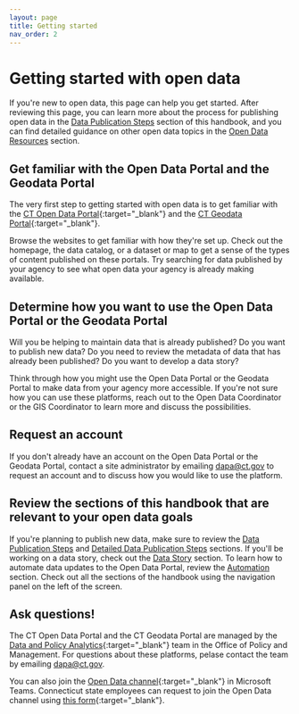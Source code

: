 ```yaml
---
layout: page
title: Getting started
nav_order: 2
---
```


# Getting started with open data

If you're new to open data, this page can help you get started. After reviewing this page, you can learn more about the process for publishing open data in the [Data Publication Steps](data-publication-steps\0_data_publication_steps_intro) section of this handbook, and you can find detailed guidance on other open data topics in the [Open Data Resources](/data-resources/data_resources_intro) section.

## Get familiar with the Open Data Portal and the Geodata Portal

The very first step to getting started with open data is to get familiar with the [CT Open Data Portal](https://data.ct.gov/){:target="_blank"} and the [CT Geodata Portal](https://geodata.ct.gov/){:target="_blank"}. 

Browse the websites to get familiar with how they're set up. Check out the homepage, the data catalog, or a dataset or map to get a sense of the types of content published on these portals. Try searching for data published by your agency to see what open data your agency is already making available. 

## Determine how you want to use the Open Data Portal or the Geodata Portal

Will you be helping to maintain data that is already published? Do you want to publish new data? Do you need to review the metadata of data that has already been published? Do you want to develop a data story? 

Think through how you might use the Open Data Portal or the Geodata Portal to make data from your agency more accessible. If you're not sure how you can use these platforms, reach out to the Open Data Coordinator or the GIS Coordinator to learn more and discuss the possibilities.

## Request an account

If you don't already have an account on the Open Data Portal or the Geodata Portal, contact a site administrator by emailing [dapa@ct.gov](mailto:dapa@ct.gov) to request an account and to discuss how you would like to use the platform.

## Review the sections of this handbook that are relevant to your open data goals 

If you're planning to publish new data, make sure to review the [Data Publication Steps](data-publication-steps\0_data_publication_steps_intro) and [Detailed Data Publication Steps](/data-resources/detailed_data_publication_steps) sections. If you'll be working on a data story, check out the [Data Story](/data-resources/data_stories) section. To learn how to automate data updates to the Open Data Portal, review the [Automation](/data-resources/automation) section. Check out all the sections of the handbook using the navigation panel on the left of the screen.

## Ask questions!

The CT Open Data Portal and the CT Geodata Portal are managed by the [Data and Policy Analytics](https://portal.ct.gov/datapolicy/){:target="_blank"} team in the Office of Policy and Management. For questions about these platforms, pelase contact the team by emailing dapa@ct.gov. 

You can also join the [Open Data channel](https://teams.microsoft.com/l/channel/19%3aby3J-Sxn821cmhl_aTjmxUfRlz90F7Nzhn20G9zqDOA1%40thread.tacv2/General?groupId=620a4f72-4ad4-43ce-93a4-0079cb317718&tenantId=118b7cfa-a3dd-48b9-b026-31ff69bb738b){:target="_blank"} in Microsoft Teams. Connecticut state employees can request to join the Open Data channel using [this form](https://forms.office.com/Pages/ResponsePage.aspx?id=-nyLEd2juUiwJjH_abtzi5L_xJbiJ_5BoyF_jDckfpJUM1JNU0ZMNVhZRFA0MVlYOUdCNjA1TkRTWC4u){:target="_blank"}. 
